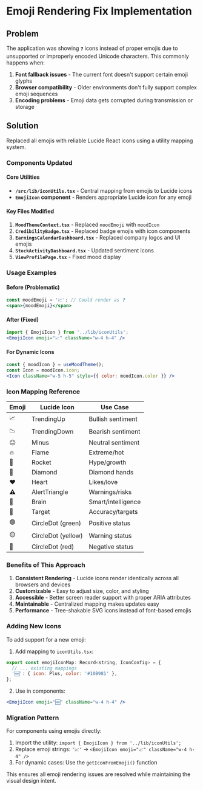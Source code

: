 # Emoji Rendering Fix Implementation

## Problem
The application was showing `❓` icons instead of proper emojis due to unsupported or improperly encoded Unicode characters. This commonly happens when:

1. **Font fallback issues** - The current font doesn't support certain emoji glyphs
2. **Browser compatibility** - Older environments don't fully support complex emoji sequences
3. **Encoding problems** - Emoji data gets corrupted during transmission or storage

## Solution
Replaced all emojis with reliable Lucide React icons using a utility mapping system.

### Components Updated

#### Core Utilities
- **`/src/lib/iconUtils.tsx`** - Central mapping from emojis to Lucide icons
- **`EmojiIcon` component** - Renders appropriate Lucide icon for any emoji

#### Key Files Modified
1. **`MoodThemeContext.tsx`** - Replaced `moodEmoji` with `moodIcon`
2. **`CredibilityBadge.tsx`** - Replaced badge emojis with icon components
3. **`EarningsCalendarDashboard.tsx`** - Replaced company logos and UI emojis
4. **`StockActivityDashboard.tsx`** - Updated sentiment icons
5. **`ViewProfilePage.tsx`** - Fixed mood display

### Usage Examples

#### Before (Problematic)
```jsx
const moodEmoji = '📈'; // Could render as ❓
<span>{moodEmoji}</span>
```

#### After (Fixed)
```jsx
import { EmojiIcon } from '../lib/iconUtils';
<EmojiIcon emoji="📈" className="w-4 h-4" />
```

#### For Dynamic Icons
```jsx
const { moodIcon } = useMoodTheme();
const Icon = moodIcon.icon;
<Icon className="w-5 h-5" style={{ color: moodIcon.color }} />
```

### Icon Mapping Reference

| Emoji | Lucide Icon | Use Case |
|-------|-------------|----------|
| 📈 | TrendingUp | Bullish sentiment |
| 📉 | TrendingDown | Bearish sentiment |
| 😐 | Minus | Neutral sentiment |
| 🔥 | Flame | Extreme/hot |
| 🚀 | Rocket | Hype/growth |
| 💎 | Diamond | Diamond hands |
| ❤️ | Heart | Likes/love |
| ⚠️ | AlertTriangle | Warnings/risks |
| 🧠 | Brain | Smart/intelligence |
| 🎯 | Target | Accuracy/targets |
| 🟢 | CircleDot (green) | Positive status |
| 🟡 | CircleDot (yellow) | Warning status |
| 🔴 | CircleDot (red) | Negative status |

### Benefits of This Approach

1. **Consistent Rendering** - Lucide icons render identically across all browsers and devices
2. **Customizable** - Easy to adjust size, color, and styling
3. **Accessible** - Better screen reader support with proper ARIA attributes
4. **Maintainable** - Centralized mapping makes updates easy
5. **Performance** - Tree-shakable SVG icons instead of font-based emojis

### Adding New Icons

To add support for a new emoji:

1. Add mapping to `iconUtils.tsx`:
```jsx
export const emojiIconMap: Record<string, IconConfig> = {
  // ... existing mappings
  '🆕': { icon: Plus, color: '#10B981' },
};
```

2. Use in components:
```jsx
<EmojiIcon emoji="🆕" className="w-4 h-4" />
```

### Migration Pattern

For components using emojis directly:

1. Import the utility: `import { EmojiIcon } from '../lib/iconUtils';`
2. Replace emoji strings: `'📈'` → `<EmojiIcon emoji="📈" className="w-4 h-4" />`
3. For dynamic cases: Use the `getIconFromEmoji()` function

This ensures all emoji rendering issues are resolved while maintaining the visual design intent.
